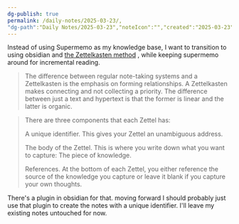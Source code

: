 ```yaml
---
dg-publish: true
permalink: /daily-notes/2025-03-23/,
"dg-path":"Daily Notes/2025-03-23","noteIcon":"","created":"2025-03-23"
---
```

Instead of using Supermemo as my knowledge base, I want to transition to using obsidian and [the Zettelkasten method](https://zettelkasten.de/introduction/) , while keeping supermemo around for incremental reading. 

> The difference between regular note-taking systems and a Zettelkasten is the emphasis on forming relationships. A Zettelkasten makes connecting and not collecting a priority. The difference between just a text and hypertext is that the former is linear and the latter is organic.

>There are three components that each Zettel has:
>
>A unique identifier. This gives your Zettel an unambiguous address.
>
>The body of the Zettel. This is where you write down what you want to capture: The piece of knowledge.
>
>References. At the bottom of each Zettel, you either reference the source of the knowledge you capture or leave it blank if you capture your own thoughts.

There's a plugin in obsidian for that. moving forward I should probably just use that plugin to create the notes with a unique identifier. I'll leave my existing notes untouched for now. 

